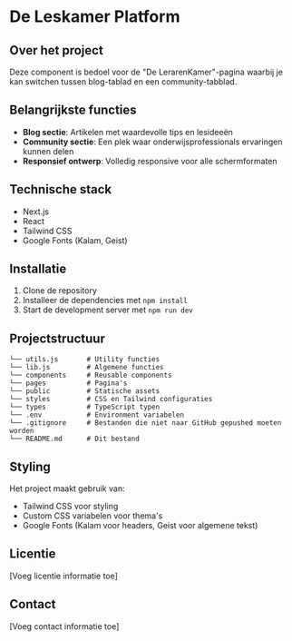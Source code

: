 # De Leskamer Platform

## Over het project
Deze component is bedoel voor de "De LerarenKamer"-pagina waarbij je kan switchen tussen blog-tablad en een community-tabblad.

## Belangrijkste functies
- **Blog sectie**: Artikelen met waardevolle tips en lesideeën
- **Community sectie**: Een plek waar onderwijsprofessionals ervaringen kunnen delen
- **Responsief ontwerp**: Volledig responsive voor alle schermformaten

## Technische stack
- Next.js
- React
- Tailwind CSS
- Google Fonts (Kalam, Geist)

## Installatie
1. Clone de repository
2. Installeer de dependencies met `npm install`
3. Start de development server met `npm run dev`

## Projectstructuur

    └── utils.js       # Utility functies
    └── lib.js         # Algemene functies
    └── components     # Reusable components
    └── pages          # Pagina's
    └── public         # Statische assets
    └── styles         # CSS en Tailwind configuraties
    └── types          # TypeScript typen
    └── .env           # Environment variabelen
    └── .gitignore     # Bestanden die niet naar GitHub gepushed moeten worden
    └── README.md      # Dit bestand

## Styling
Het project maakt gebruik van:
- Tailwind CSS voor styling
- Custom CSS variabelen voor thema's
- Google Fonts (Kalam voor headers, Geist voor algemene tekst)

## Licentie
[Voeg licentie informatie toe]

## Contact
[Voeg contact informatie toe]

    